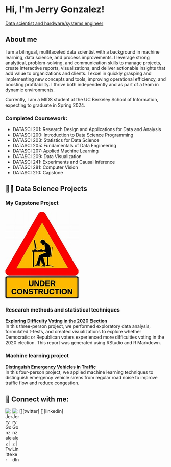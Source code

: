 <h1>Hi, I'm Jerry Gonzalez!</h1>
<p><a href="https://linkedin.com/in/gerardoagonzalez">Data scientist and hardware/systems engineer</a></p>

<h2>About me</h2>
<p>I am a bilingual, multifaceted data scientist with a background in machine learning, data science, and process improvements. I leverage strong analytical, problem-solving, and communication skills to manage projects, create interactive reports, visualizations, and deliver actionable insights that add value to organizations and clients. I excel in quickly grasping and implementing new concepts and tools, improving operational efficiency, and boosting profitability. I thrive both independently and as part of a team in dynamic environments.</p>
<p>Currently, I am a MIDS student at the UC Berkeley School of Information, expecting to graduate in Spring 2024.</p>

<h3>Completed Coursework:</h3>
<ul>
  <li>DATASCI 201: Research Design and Applications for Data and Analysis</li>
  <li>DATASCI 200: Introduction to Data Science Programming</li>
  <li>DATASCI 203: Statistics for Data Science</li>
  <li>DATASCI 205: Fundamentals of Data Engineering</li>
  <li>DATASCI 207: Applied Machine Learning</li>
  <li>DATASCI 209: Data Visualization</li>
  <li>DATASCI 241: Experiments and Causal Inference</li>
  <li>DATASCI 281: Computer Vision</li>
  <li>DATASCI 210: Capstone</li>
</ul>

<h2>👨‍💻 Data Science Projects</h2>

<h3>My Capstone Project</h3>
<img src="./images/underConstruction.jpg" alt="Under Construction">

<h3>Research methods and statistical techniques</h3>
<p><strong><a href="https://github.com/UC-Berkeley-I-School/Project2_Gonzalez_Lu_Desai">Exploring Difficulty Voting in the 2020 Election</a></strong><br>
In this three-person project, we performed exploratory data analysis, formulated t-tests, and created visualizations to explore whether Democratic or Republican voters experienced more difficulties voting in the 2020 election. This report was generated using RStudio and R Markdown.</p>

<h3>Machine learning project</h3>
<p><strong><a href="https://github.com/UC-Berkeley-I-School/mids-207-final-project-summer23-Nick-Frances-Jerry-Chi">Distinguish Emergency Vehicles in Traffic</a></strong><br>
In this four-person project, we applied machine learning techniques to distinguish emergency vehicle sirens from regular road noise to improve traffic flow and reduce congestion.</p>

<h2>🤳 Connect with me:</h2>
[<img align="left" alt="JerryGonzalez | Twitter" width="22px" src="https://cdn.simpleicons.org/twitter" />][twitter]
[<img align="left" alt="JerryGonzalez | LinkedIn" width="22px" src="https://cdn.simpleicons.org/linkedin" />][linkedin]

[twitter]: https://twitter.com/GonzalezJerry16
[linkedin]: https://linkedin.com/in/gerardoagonzalez